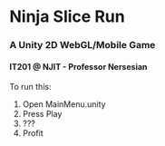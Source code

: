 # Ninja Slice Run
### A Unity 2D WebGL/Mobile Game
#### IT201 @ NJIT - Professor Nersesian

To run this:
1. Open MainMenu.unity
2. Press Play
3. ???
4. Profit
